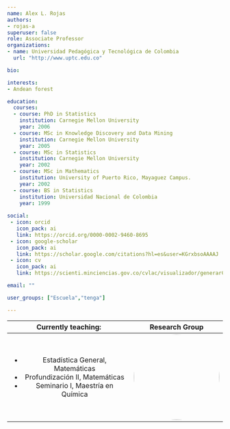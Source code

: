 ```yaml
---
name: Alex L. Rojas
authors:
- rojas-a
superuser: false
role: Associate Professor
organizations:
- name: Universidad Pedagógica y Tecnológica de Colombia
  url: "http://www.uptc.edu.co"

bio:

interests:
- Andean forest

education:
  courses:
  - course: PhD in Statistics
    institution: Carnegie Mellon University
    year: 2006
  - course: MSc in Knowledge Discovery and Data Mining
    institution: Carnegie Mellon University
    year: 2005
  - course: MSc in Statistics
    institution: Carnegie Mellon University
    year: 2002
  - course: MSc in Mathematics
    institution: University of Puerto Rico, Mayaguez Campus.
    year: 2002
  - course: BS in Statistics
    institution: Universidad Nacional de Colombia
    year: 1999
    
social:
 - icon: orcid
   icon_pack: ai
   link: https://orcid.org/0000-0002-9460-8695
 - icon: google-scholar
   icon_pack: ai
   link: https://scholar.google.com/citations?hl=es&user=KGrxbsoAAAAJ
 - icon: cv
   icon_pack: ai
   link: https://scienti.minciencias.gov.co/cvlac/visualizador/generarCurriculoCv.do?cod_rh=0000100943

email: ""

user_groups: ["Escuela","tenga"]

---
```



<style>
  #circleM
  {
  border-radius:50% 50% 50% 50%;
  width:200px;
  height:200px;
  }
</style>


|Currently teaching: | Research Group|
|:---:|:---:|
|<ul><li>Estadística General, Matemáticas</li><li>Profundización II, Matemáticas</li><li>Seminario I, Maestría en Química</li></ul> | <img src ="https://matematicas.netlify.app/project/tenga/featured.png" id="circleM"> |


